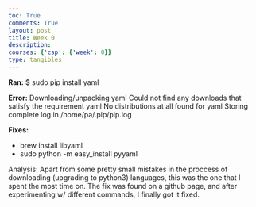 ```yaml
---
toc: True
comments: True
layout: post
title: Week 0
description: 
courses: {'csp': {'week': 0}}
type: tangibles
---
```



**Ran:** $ sudo pip install yaml

**Error:** Downloading/unpacking yaml
Could not find any downloads that satisfy the requirement yaml
No distributions at all found for yaml
Storing complete log in /home/pa/.pip/pip.log

**Fixes:** 
- brew install libyaml
- sudo python -m easy_install pyyaml

Analysis: Apart from some pretty small mistakes in the proccess of downloading (upgrading to python3) languages, this was the one that I spent the most time on. The fix was found on a github page, and after experimenting w/ different commands, I finally got it fixed. 
